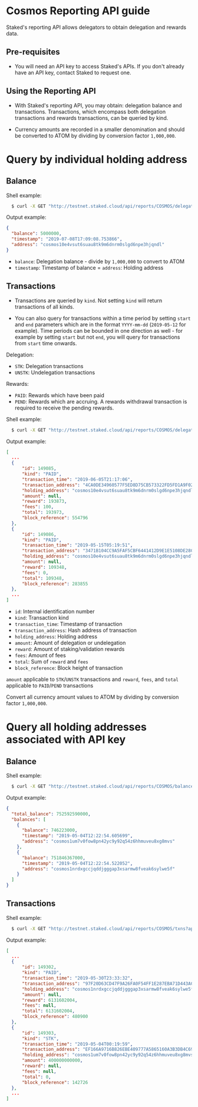 # Cosmos Reporting API guide

Staked's reporting API allows delegators to obtain delegation and rewards data.

## Pre-requisites

- You will need an API key to access Staked's APIs. If you don't already have an API key, contact Staked to request one.

## Using the Reporting API

- With Staked's reporting API, you may obtain: delegation balance and transactions.  Transactions, which encompass both delegation transactions and rewards transactions, can be queried by kind.

- Currency amounts are recorded in a smaller denomination and should be converted to ATOM by dividing by conversion factor `1,000,000`.
   

# Query by individual holding address

## Balance


Shell example:
  ```bash
    $ curl -X GET "http://testnet.staked.cloud/api/reports/COSMOS/delegator/cosmos10e4vsut6suau8tk9m6dnrm0slgd6npe3hjqndl/balance?api_key=<YOURAPIKEY>"
  ```

Output example:
  ```json
  {
    "balance": 5000000,
    "timestamp": "2019-07-08T17:09:08.753866",
    "address": "cosmos10e4vsut6suau8tk9m6dnrm0slgd6npe3hjqndl"
  }
  ```

- `balance`: Delegation balance - divide by `1,000,000` to convert to ATOM
- `timestamp`: Timestamp of balance
= `address`: Holding address

## Transactions

- Transactions are queried by `kind`.  Not setting `kind` will return transactions of all kinds. 

- You can also query for transactions within a time period by setting `start` and `end` parameters which are in the format `YYYY-mm-dd` (`2019-05-12` for example).  Time periods can be bounded in one direction as well - for example by setting `start` but not `end`, you will query for transactions from `start` time onwards.

Delegation:

- `STK`: Delegation transactions
- `UNSTK`: Undelegation transactions

Rewards:

- `PAID`: Rewards which have been paid
- `PEND`: Rewards which are accruing.  A rewards withdrawal transaction is required to receive the pending rewards. 

Shell example:  
  ```bash
    $ curl -X GET "http://testnet.staked.cloud/api/reports/COSMOS/delegator/cosmos10e4vsut6suau8tk9m6dnrm0slgd6npe3hjqndl/txns?api_key=<YOURAPIKEY>&start=2019-04-02&kind=paid"
  ```

Output example:
  ```json
  [
    ...
    {
        "id": 149085,
        "kind": "PAID",
        "transaction_time": "2019-06-05T21:17:06",
        "transaction_address": "4CA0DE34960577F5ED8D75CB573322FD5FD1A9F02ADEA9CDFB8C0C8F0DC90492",
        "holding_address": "cosmos10e4vsut6suau8tk9m6dnrm0slgd6npe3hjqndl",
        "amount": null,
        "reward": 193873,
        "fees": 100,
        "total": 193973,
        "block_reference": 554796
    },
    {
        "id": 149086,
        "kind": "PAID",
        "transaction_time": "2019-05-15T05:19:51",
        "transaction_address": "3471B104CC9A5FAF5CBF6441412D9E1E5108DE28CBB913E7E8440BBC842C8542",
        "holding_address": "cosmos10e4vsut6suau8tk9m6dnrm0slgd6npe3hjqndl",
        "amount": null,
        "reward": 109348,
        "fees": 0,
        "total": 109348,
        "block_reference": 283855
    },
    ...
  ]
  ```

- `id`: Internal identification number
- `kind`: Transaction kind
- `transaction_time`: Timestamp of transaction
- `transaction_address`: Hash address of transaction
- `holding_address`: Holding address
- `amount`: Amount of delegation or undelegation
- `reward`: Amount of staking/validation rewards
- `fees`: Amount of fees 
- `total`: Sum of `reward` and `fees` 
- `block_reference`: Block height of transaction

`amount` applicable to `STK`/`UNSTK` transactions and
`reward`, `fees`, and `total` applicable to `PAID`/`PEND` transactions

Convert all currency amount values to ATOM by dividing by conversion factor `1,000,000`.

# Query all holding addresses associated with API key

## Balance

Shell example:
  ```bash
    $ curl -X GET "http://testnet.staked.cloud/api/reports/COSMOS/balance?api_key=<YOURAPIKEY>"
  ```

Output example:
  ```json
  {
    "total_balance": 752592590000,
    "balances": [
      {
        "balance": 746223000,
        "timestamp": "2019-05-04T12:22:54.605699",
        "address": "cosmos1um7v0fow8pn42yc9y92q54z6hhmuveu8xg8mvs"
      },
      {
        "balance": 751846367000,
        "timestamp": "2019-05-04T12:22:54.522052",
        "address": "cosmos1nrdxgccjqddjgggap3xsarmw8fveak6sylwe5f"
      }
    ]
  }

  ```


## Transactions

Shell example:  
  ```bash
    $ curl -X GET "http://testnet.staked.cloud/api/reports/COSMOS/txns?api_key=<YOURAPIKEY>"
  ```

Output example:
  ```json
  [
    ...
    {
        "id": 149302,
        "kind": "PAID",
        "transaction_time": "2019-05-30T23:33:32",
        "transaction_address": "97F20D63CD47F9A26FA0F54FF1E287EBA71D443AC050E9D0737998EB9287D47C",
        "holding_address": "cosmos1nrdxgccjqddjgggap3xsarmw8fveak6sylwe5f",
        "amount": null,
        "reward": 6131602004,
        "fees": null,
        "total": 6131602004,
        "block_reference": 480900
    },
    {
        "id": 149303,
        "kind": "STK",
        "transaction_time": "2019-05-04T00:19:59",
        "transaction_address": "EF166A9716B826EBE409777A5865160A3B3DB4C69B60105206C5099B3CA7FB27",
        "holding_address": "cosmos1um7v0fow8pn42yc9y92q54z6hhmuveu8xg8mvs",
        "amount": 400000000000,
        "reward": null,
        "fees": null,
        "total": 0,
        "block_reference": 142726
    },
    ...
  ]
  ```




